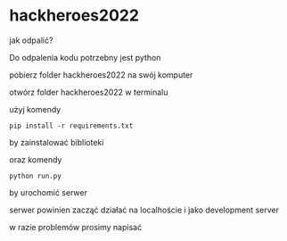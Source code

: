 # hackheroes2022

jak odpalić?

Do odpalenia kodu potrzebny jest python

pobierz folder hackheroes2022 na swój komputer

otwórz folder hackheroes2022 w terminalu

użyj komendy

`pip install -r requirements.txt`

by zainstalować biblioteki

oraz komendy

`python run.py`

by urochomić serwer

serwer powinien zacząć działać na localhoście i jako development server 

w razie problemów prosimy napisać 
